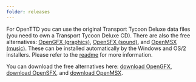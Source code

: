 ```yaml
---
folder: releases
---
```


For OpenTTD you can use the original Transport Tycoon Deluxe data files (you need to own a Transport Tycoon Deluxe CD).
There are also the free alternatives: [OpenGFX (graphics)](http://dev.openttdcoop.org/projects/opengfx), [OpenSFX (sound)](http://dev.openttdcoop.org/projects/opensfx), and [OpenMSX (music)](http://dev.openttdcoop.org/projects/openmsx).
These can be installed automatically by the Windows and OS/2 installers.
Please refer to the [readme](https://binaries.openttd.org/releases/@@version@@/readme.txt) for more information.

You can download the free alternatives here: [download OpenGFX](../opengfx-releases/), [download OpenSFX](../opensfx-releases/), and [download OpenMSX](../openmsx-releases/).
